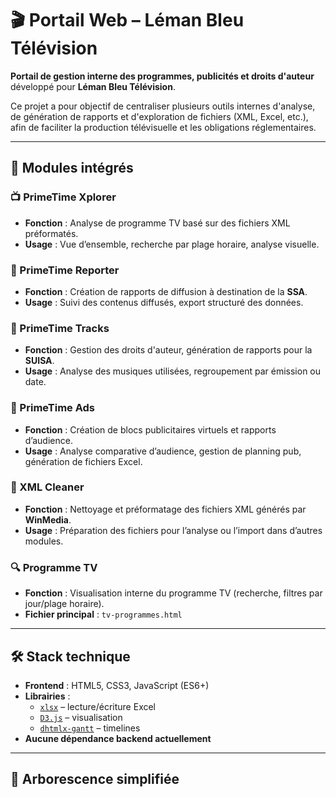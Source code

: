 # 🎬 Portail Web – Léman Bleu Télévision

**Portail de gestion interne des programmes, publicités et droits d'auteur** développé pour **Léman Bleu Télévision**.

Ce projet a pour objectif de centraliser plusieurs outils internes d'analyse, de génération de rapports et d'exploration de fichiers (XML, Excel, etc.), afin de faciliter la production télévisuelle et les obligations réglementaires.

---

## 🧩 Modules intégrés

### 📺 PrimeTime Xplorer
- **Fonction** : Analyse de programme TV basé sur des fichiers XML préformatés.
- **Usage** : Vue d’ensemble, recherche par plage horaire, analyse visuelle.

### 📄 PrimeTime Reporter
- **Fonction** : Création de rapports de diffusion à destination de la **SSA**.
- **Usage** : Suivi des contenus diffusés, export structuré des données.

### 🎼 PrimeTime Tracks
- **Fonction** : Gestion des droits d'auteur, génération de rapports pour la **SUISA**.
- **Usage** : Analyse des musiques utilisées, regroupement par émission ou date.

### 📢 PrimeTime Ads
- **Fonction** : Création de blocs publicitaires virtuels et rapports d’audience.
- **Usage** : Analyse comparative d’audience, gestion de planning pub, génération de fichiers Excel.

### 🧹 XML Cleaner
- **Fonction** : Nettoyage et préformatage des fichiers XML générés par **WinMedia**.
- **Usage** : Préparation des fichiers pour l’analyse ou l’import dans d’autres modules.

### 🔍 Programme TV
- **Fonction** : Visualisation interne du programme TV (recherche, filtres par jour/plage horaire).
- **Fichier principal** : `tv-programmes.html`

---

## 🛠️ Stack technique

- **Frontend** : HTML5, CSS3, JavaScript (ES6+)
- **Librairies** :
  - [`xlsx`](https://github.com/SheetJS/sheetjs) – lecture/écriture Excel
  - [`D3.js`](https://d3js.org/) – visualisation
  - [`dhtmlx-gantt`](https://dhtmlx.com/docs/products/dhtmlxGantt/) – timelines
- **Aucune dépendance backend actuellement**

---

## 📁 Arborescence simplifiée